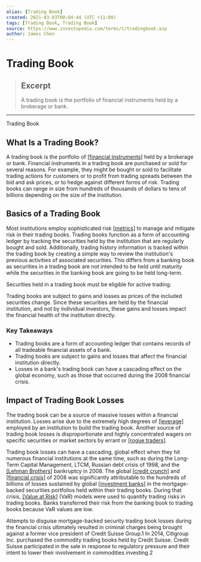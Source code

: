 ```yaml
---
alias: [Trading Book]
created: 2021-03-03T00:04:44 (UTC +11:00)
tags: [Trading Book, Trading Book]
source: https://www.investopedia.com/terms/t/tradingbook.asp
author: James Chen
---
```


# Trading Book

> ## Excerpt
> A trading book is the portfolio of financial instruments held by a brokerage or bank.

---

Trading Book
## What Is a Trading Book?

A trading book is the portfolio of [[financial instruments]](https://www.investopedia.com/terms/f/financialinstrument.asp) held by a brokerage or bank. Financial instruments in a trading book are purchased or sold for several reasons. For example, they might be bought or sold to facilitate trading actions for customers or to profit from trading spreads between the bid and ask prices, or to hedge against different forms of risk. Trading books can range in size from hundreds of thousands of dollars to tens of billions depending on the size of the institution.

## Basics of a Trading Book

Most institutions employ sophisticated risk [[metrics]](https://www.investopedia.com/terms/m/metrics.asp) to manage and mitigate risk in their trading books. Trading books function as a form of accounting ledger by tracking the securities held by the institution that are regularly bought and sold. Additionally, trading history information is tracked within the trading book by creating a simple way to review the institution's previous activities of associated securities. This differs from a banking book as securities in a trading book are not intended to be held until maturity while the securities in the banking book are going to be held long-term.

Securities held in a trading book must be eligible for active trading.

Trading books are subject to gains and losses as prices of the included securities change. Since these securities are held by the financial institution, and not by individual investors, these gains and losses impact the financial health of the institution directly.

### Key Takeaways

-   Trading books are a form of accounting ledger that contains records of all tradeable financial assets of a bank.
-   Trading books are subject to gains and losses that affect the financial institution directly.
-   Losses in a bank's trading book can have a cascading effect on the global economy, such as those that occurred during the 2008 financial crisis.

## Impact of Trading Book Losses

The trading book can be a source of massive losses within a financial institution. Losses arise due to the extremely high degrees of [[leverage]](https://www.investopedia.com/terms/l/leverage.asp) employed by an institution to build the trading book. Another source of trading book losses is disproportionate and highly concentrated wagers on specific securities or market sectors by errant or [[rogue traders]](https://www.investopedia.com/terms/r/roguetrader.asp).

Trading book losses can have a cascading, global effect when they hit numerous financial institutions at the same time, such as during the Long-Term Capital Management, LTCM, Russian debt crisis of 1998, and the [[Lehman Brothers]](https://www.investopedia.com/terms/l/lehman-brothers.asp) bankruptcy in 2008. The global [[credit crunch]](https://www.investopedia.com/terms/c/creditcrunch.asp) and [[financial crisis]](https://www.investopedia.com/terms/f/financial-crisis.asp) of 2008 was significantly attributable to the hundreds of billions of losses sustained by global [[investment banks]](https://www.investopedia.com/terms/i/investmentbank.asp) in the mortgage-backed securities portfolios held within their trading books. During that crisis, [[Value at Risk]](https://www.investopedia.com/terms/v/var.asp) (VaR) models were used to quantify trading risks in trading books. Banks transferred their risk from the banking book to trading books because VaR values are low.

Attempts to disguise mortgage-backed security trading book losses during the financial crisis ultimately resulted in criminal charges being brought against a former vice president of Credit Suisse Group.1 In 2014, Citigroup Inc. purchased the commodity trading books held by Credit Suisse. Credit Suisse participated in the sale in response to regulatory pressure and their intent to lower their involvement in commodities investing.2

